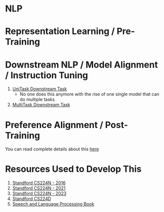 # NLP

# Representation Learning / Pre-Training

# Downstream NLP / Model Alignment / Instruction Tuning
1. [UniTask Downstream Task](https://github.com/khetansarvesh/NLP/tree/main/unitask_downstream_nlp)
   - No one does this anymore with the rise of one single model that can do multiple tasks
3. [MultiTask Downstream Task](https://github.com/khetansarvesh/NLP/tree/main/multitask_downstream_task)

# Preference Alignment / Post-Training
You can read complete details about this [here](https://medium.com/p/0b67777fa7af/edit)

# Resources Used to Develop This
1. [Standford CS224N - 2016](https://www.youtube.com/playlist?list=PLoROMvodv4rOhcuXMZkNm7j3fVwBBY42z)
2. [Standford CS224N - 2021](https://www.youtube.com/watch?v=rmVRLeJRkl4&list=PLoROMvodv4rMFqRtEuo6SGjY4XbRIVRd4)
3. [Standford CS224N - 2023](https://www.youtube.com/watch?v=LWMzyfvuehA&list=PL613dYIGMXoZ0Wl6tj8VvHaFUTAWE8fbW)
4. [Standford CS224D](https://www.youtube.com/playlist?list=PLlJy-eBtNFt4CSVWYqscHDdP58M3zFHIG)
5. [Speech and Language Processing Book](https://web.stanford.edu/~jurafsky/slp3/)
